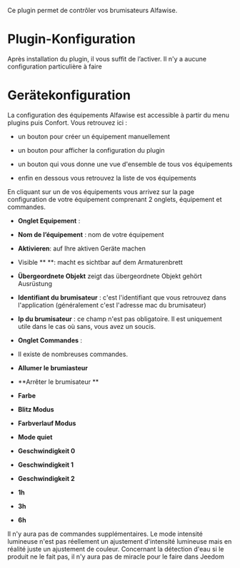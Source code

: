 Ce plugin permet de contrôler vos brumisateurs Alfawise.

Plugin-Konfiguration
=======================

Après installation du plugin, il vous suffit de l’activer. Il n'y a aucune configuration particulière à faire

Gerätekonfiguration
=============================

La configuration des équipements Alfawise est accessible à partir du menu
plugins puis Confort. Vous retrouvez ici :

-   un bouton pour créer un équipement manuellement

-   un bouton pour afficher la configuration du plugin

-   un bouton qui vous donne une vue d'ensemble de tous vos équipements

-   enfin en dessous vous retrouvez la liste de vos équipements

En cliquant sur un de vos équipements vous arrivez sur la page
configuration de votre équipement comprenant 2 onglets, équipement et
commandes.

-   **Onglet Equipement** :

-   **Nom de l’équipement** : nom de votre équipement

-   **Aktivieren**: auf Ihre aktiven Geräte machen

-   Visible ** **: macht es sichtbar auf dem Armaturenbrett

-   **Übergeordnete Objekt** zeigt das übergeordnete Objekt gehört
    Ausrüstung

-   **Identifiant du brumisateur** : c'est l'identifiant que vous retrouvez dans l'application (généralement c'est l'adresse mac du brumisateur)

-   **Ip du brumisateur** : ce champ n'est pas obligatoire. Il est uniquement utile dans le cas où sans, vous avez un soucis.


-   **Onglet Commandes** :

-   Il existe de nombreuses commandes.

-   **Allumer le brumiasteur**

-   **Arrêter le brumisateur **

-   **Farbe**

-   **Blitz Modus**

-   **Farbverlauf Modus**

-   **Mode quiet**

-   **Geschwindigkeit 0**

-   **Geschwindigkeit 1**

-   **Geschwindigkeit 2**

-   **1h**

-   **3h**

-   **6h**


Il n'y aura pas de commandes supplémentaires. Le mode intensité lumineuse n'est pas réellement un ajustement d'intensité lumineuse mais en réalité juste un ajustement de couleur. Concernant la détection d'eau si le produit ne le fait pas,
il n'y aura pas de miracle pour le faire dans Jeedom
